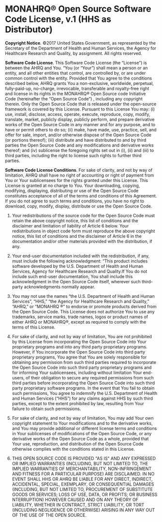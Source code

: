 # MONAHRQ® Open Source Software Code License, v.1 (HHS as Distributor)

**Copyright Notice**. ©2017 United States Government, as represented by the Secretary of the Department of Health and Human Services, the Agency for Healthcare Research and Quality, by assignment. All rights reserved.

**Software Code License**. This Software Code License (the “License”) is between the AHRQ and You. “You (or “Your”) shall mean a person or an entity, and all other entities that control, are controlled by, or are under common control with the entity. Provided that You agree to the conditions described below, AHRQ grants You a non-exclusive, worldwide, perpetual, fully-paid-up, no-charge, irrevocable, transferable and royalty-free right and license in its rights in the MONAHRQ® Open Source code Initiative Code (hereinafter the “Open Source Code”) , including any copyright therein. Only the Open Source Code that is released under the open-source framework is covered by this License. Pursuant to this License You may: (i) use, install, disclose, access, operate, execute, reproduce, copy, modify, translate, market, publicly display, publicly perform, and prepare derivative works of the Open Source Code in any manner and for any purpose, and to have or permit others to do so; (ii) make, have made, use, practice, sell, and offer for sale, import, and/or otherwise dispose of the Open Source Code (or portions thereof); (iii) distribute and have distributed to and by third parties the Open Source Code and any modifications and derivative works thereof; and (iv) sublicense the foregoing rights set out in (i), (ii) and (iii) to third parties, including the right to license such rights to further third parties.

**Software Code License Conditions**. For sake of clarity, and not by way of limitation, AHRQ shall have no right of accounting or right of payment from You or Your sublicensees for the rights granted under this License. This License is granted at no charge to You. Your downloading, copying, modifying, displaying, distributing or use of the Open Source Code constitutes acceptance of all of the terms and conditions of this Agreement. If you do not agree to such terms and conditions, you have no right to download, copy, modify, display, distribute or use the Open Source Code.

1. Your redistributions of the source code for the Open Source Code must retain the above copyright notice, this list of conditions and the disclaimer and limitation of liability of Article 6 below. Your redistributions in object code form must reproduce the above copyright notice, this list of conditions and the disclaimer of Article 6 in the documentation and/or other materials provided with the distribution, if any.

2. Your end-user documentation included with the redistribution, if any, must include the following acknowledgment: “This product includes software developed by the U.S. Department of Health and Human Services, Agency for Healthcare Research and Quality.If You do not include such end-user documentation, You shall include this acknowledgment in the Open Source Code itself, wherever such third-party acknowledgments normally appear.

3. You may not use the names “the U.S. Department of Health and Human Services”, “HHS,” “the Agency for Healthcare Research and Quality,” “AHRQ,” or “MONAHRQ ®” to endorse or promote products derived from the Open Source Code. This License does not authorize You to use any trademarks, service marks, trade names, logos or product names of either AHRQ or MONAHRQ®, except as required to comply with the terms of this License.

4. For sake of clarity, and not by way of limitation, You are not prohibited by this License from incorporating the Open Source Code into Your proprietary programs and into any third party proprietary programs. However, if You incorporate the Open Source Code into third party proprietary programs, You agree that You are solely responsible for obtaining any permission from such third parties required to incorporate the Open Source Code into such third party proprietary programs and for informing Your sublicensees, including without limitation Your end-users, of their obligation to secure any required permissions from such third parties before incorporating the Open Source Code into such third party proprietary software programs. In the event that You fail to obtain such permissions, You agree to indemnify the U.S. Department of Health and Human Services (“HHS”) for any claims against HHS by such third parties, except to the extent prohibited by law, resulting from Your failure to obtain such permissions.

5. For sake of clarity, and not by way of limitation, You may add Your own copyright statement to Your modifications and to the derivative works, and You may provide additional or different license terms and conditions in Your sublicenses of modifications of the Open Source Code, or any derivative works of the Open Source Code as a whole, provided that Your use, reproduction, and distribution of the Open Source Code otherwise complies with the conditions stated in this License. 

6. THIS OPEN SOURCE CODE IS PROVIDED "AS IS" AND ANY EXPRESSED OR IMPLIED WARRANTIES (INCLUDING, BUT NOT LIMITED TO, THE IMPLIED WARRANTIES OF MERCHANTABILITY, NON-INFRINGEMENT AND FITNESS FOR A PARTICULAR PURPOSE) ARE DISCLAIMED. IN NO EVENT SHALL HHS OR AHRQ BE LIABLE FOR ANY DIRECT, INDIRECT, ACCIDENTAL, SPECIAL, EXEMPLARY, OR CONSEQUENTIAL DAMAGES (INCLUDING, BUT NOT LIMITED TO, PROCUREMENT OF SUBSTITUTE GOODS OR SERVICES; LOSS OF USE, DATA, OR PROFITS; OR BUSINESS NTERRUPTION) HOWEVER CAUSED AND ON ANY THEORY OF LIABILITY, WHETHER IN CONTRACT, STRICT LIABILITY, OR TORT (INCLUDING NEGLIGENCE OR OTHERWISE) ARISING IN ANY WAY OUT OF THE USE OF THE OPEN SOURCE.
